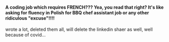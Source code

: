 #### A coding job which requires FRENCH??? Yea, you read that right? It's like asking for fluency in Polish for BBQ chef assistant job or any other ridiculous "excuse"!!!!

wrote a lot, deleted them all, will delete the linkedin shaer as well, well because of covid...
